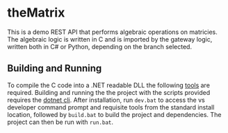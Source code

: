 # theMatrix
This is a demo REST API that performs algebraic operations on matricies. The algebraic logic is written in C and is imported by the gateway logic, written both in C# or Python, depending on the branch selected.

## Building and Running

To compile the C code into a .NET readable DLL the following [tools](https://visualstudio.microsoft.com/de/thank-you-downloading-visual-studio/?sku=BuildTools&rel=16) are required. Building and running the the project with the scripts provided requires the [dotnet cli](https://docs.microsoft.com/en-us/dotnet/core/tools/). After installation, run `dev.bat` to access the vs developer command prompt and requisite tools from the standard install location, followed by `build.bat` to build the project and dependencies. The project can then be run with `run.bat`.
